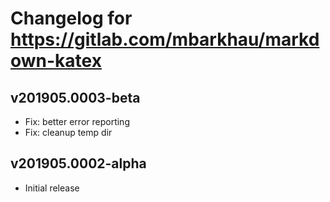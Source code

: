 # Changelog for https://gitlab.com/mbarkhau/markdown-katex

## v201905.0003-beta

 - Fix: better error reporting
 - Fix: cleanup temp dir


## v201905.0002-alpha

 - Initial release
